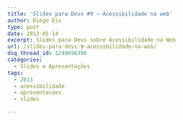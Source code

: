 ```yaml
---
title: 'Slides para Devs #9 – Acessibilidade na web'
author: Diego Eis
type: post
date: 2013-05-14
excerpt: Slides para Devs sobre Acessibilidade na Web
url: /slides-para-devs-9-acessibilidade-na-web/
dsq_thread_id: 1240696390
categories:
  - Slides e Apresentações
tags:
  - 2013
  - acessibilidade
  - apresentacoes
  - slides

---
```

